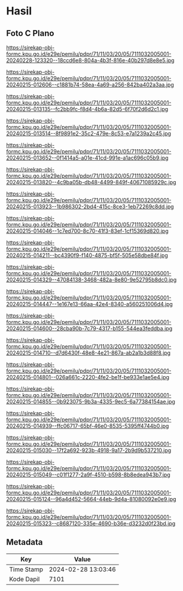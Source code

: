 # Hasil

## Foto C Plano

https://sirekap-obj-formc.kpu.go.id/e29e/pemilu/pdpr/71/11/03/20/05/7111032005001-20240228-123320--18ccd6e8-804a-4b3f-816e-40b297d8e8e5.jpg

https://sirekap-obj-formc.kpu.go.id/e29e/pemilu/pdpr/71/11/03/20/05/7111032005001-20240215-012606--c1881b74-58ea-4a69-a256-842ba402a3aa.jpg

https://sirekap-obj-formc.kpu.go.id/e29e/pemilu/pdpr/71/11/03/20/05/7111032005001-20240215-013135--fc2bb9fc-f8d4-4b6a-82d5-6f70f2d6d2c1.jpg

https://sirekap-obj-formc.kpu.go.id/e29e/pemilu/pdpr/71/11/03/20/05/7111032005001-20240215-013514--8f9891e2-35c2-479e-8c53-e7a1239a2c45.jpg

https://sirekap-obj-formc.kpu.go.id/e29e/pemilu/pdpr/71/11/03/20/05/7111032005001-20240215-013652--0f1414a5-a01e-41cd-991e-a1ac696c05b9.jpg

https://sirekap-obj-formc.kpu.go.id/e29e/pemilu/pdpr/71/11/03/20/05/7111032005001-20240215-013820--4c9ba05b-db48-4499-849f-40671085929c.jpg

https://sirekap-obj-formc.kpu.go.id/e29e/pemilu/pdpr/71/11/03/20/05/7111032005001-20240215-013923--1b986302-2bd4-415c-8ce3-1eb72269c8dd.jpg

https://sirekap-obj-formc.kpu.go.id/e29e/pemilu/pdpr/71/11/03/20/05/7111032005001-20240215-014046--1c7ed700-8c70-41f3-83ef-1cf15369d820.jpg

https://sirekap-obj-formc.kpu.go.id/e29e/pemilu/pdpr/71/11/03/20/05/7111032005001-20240215-014211--bc4390f9-f140-4875-bf5f-505e58dbe84f.jpg

https://sirekap-obj-formc.kpu.go.id/e29e/pemilu/pdpr/71/11/03/20/05/7111032005001-20240215-014329--47084138-3468-482a-8e80-9e52795b8dc0.jpg

https://sirekap-obj-formc.kpu.go.id/e29e/pemilu/pdpr/71/11/03/20/05/7111032005001-20240215-014447--1e167e13-66aa-42e4-8340-a560251006d4.jpg

https://sirekap-obj-formc.kpu.go.id/e29e/pemilu/pdpr/71/11/03/20/05/7111032005001-20240215-014600--28cba90b-7c79-4317-b155-544ea3feddba.jpg

https://sirekap-obj-formc.kpu.go.id/e29e/pemilu/pdpr/71/11/03/20/05/7111032005001-20240215-014710--d7d6430f-48e8-4e21-867a-ab2a1b3d88f8.jpg

https://sirekap-obj-formc.kpu.go.id/e29e/pemilu/pdpr/71/11/03/20/05/7111032005001-20240215-014801--026a661c-2220-4fe2-be1f-be933e1ae5e4.jpg

https://sirekap-obj-formc.kpu.go.id/e29e/pemilu/pdpr/71/11/03/20/05/7111032005001-20240215-014855--0b923075-9b3a-4335-9ec5-6a77384154ae.jpg

https://sirekap-obj-formc.kpu.go.id/e29e/pemilu/pdpr/71/11/03/20/05/7111032005001-20240215-014939--ffc06717-65bf-46e0-8535-5395ff4744b0.jpg

https://sirekap-obj-formc.kpu.go.id/e29e/pemilu/pdpr/71/11/03/20/05/7111032005001-20240215-015030--17f2a692-923b-4918-9a17-2b9d9b537210.jpg

https://sirekap-obj-formc.kpu.go.id/e29e/pemilu/pdpr/71/11/03/20/05/7111032005001-20240215-015049--c01f1277-2a9f-4510-b598-8b8edea943b7.jpg

https://sirekap-obj-formc.kpu.go.id/e29e/pemilu/pdpr/71/11/03/20/05/7111032005001-20240215-015124--96a4d452-5664-44eb-9d4a-81080092e0e9.jpg

https://sirekap-obj-formc.kpu.go.id/e29e/pemilu/pdpr/71/11/03/20/05/7111032005001-20240215-015323--c8687120-335e-4690-b36e-d3232d0f23bd.jpg


## Metadata

| Key        | Value               |
| ---------- | ------------------- |
| Time Stamp | 2024-02-28 13:03:46 |
| Kode Dapil | 7101                |



